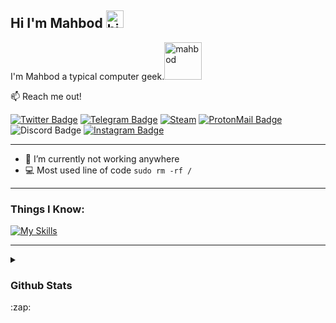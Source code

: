 ## Hi I'm Mahbod <img src="https://user-images.githubusercontent.com/1303154/88677602-1635ba80-d120-11ea-84d8-d263ba5fc3c0.gif" width="28px" alt="hi">

I'm Mahbod a typical computer geek.<img src="https://user-images.githubusercontent.com/74229780/170257934-befc61e4-18a2-4bdb-9c4c-8b957348d8a7.gif" width="60px" alt="mahbod">

:mailbox: Reach me out!

[![Twitter Badge](https://img.shields.io/badge/-M4hbod-1ca0f1?style=flat&labelColor=1ca0f1&logo=twitter&logoColor=white&link=https://twitter.com/M4hbod)](https://twitter.com/M4hbod)
[![Telegram Badge](https://img.shields.io/badge/-M4hbod-2ca5e0?style=flat&logo=telegram&logoColor=white&link=https://www.t.me/al1almasi)](https://www.t.me/M4hbod)
[![Steam](https://img.shields.io/badge/M4hbod-%23000000.svg?style=flat&logo=steam&logoColor=white)](https://steamcommunity.com/id/M4hbod)
[![ProtonMail Badge](https://img.shields.io/badge/M4hbod-8B89CC?style=flat&logo=protonmail&logoColor=white)](mailto:M4hbod@proton.me)
![Discord Badge](https://img.shields.io/badge/-M4hbod-5662f6?style=flat&logo=Discord&logoColor=white)
[![Instagram Badge](https://img.shields.io/badge/-M4hboDD-e84393?style=flat&labelColor=e84393&logo=instagram&logoColor=white)](https://instagram.com/M4hboDD)
___
- :telescope: I’m currently not working anywhere
- :computer: Most used line of code `sudo rm -rf /`
___
### Things I Know:
[![My Skills](https://skillicons.dev/icons?i=py,git,github,mongodb,vscode,fastapi,kubernetes,docker)](https://skillicons.dev)
___
<details>
  <summary><h3>Github Stats</h3> :zap:</summary>
  
  <a href="#">![Github stats](https://github-readme-stats.vercel.app/api?username=M4hbod&theme=blueberry&count_private=true&hide_border=true&line_height=20)</a>
  <a href="#">![Top Langs](https://github-readme-stats.vercel.app/api/top-langs/?username=M4hbod&layout=compact&theme=blueberry&count_private=true&hide_border=true)</a>
</details>
